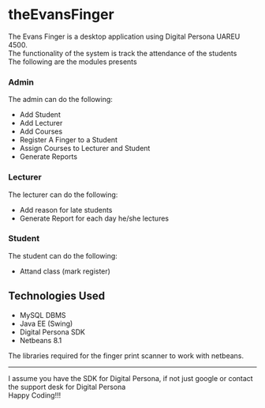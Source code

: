 # theEvansFinger
The Evans Finger is a desktop application using Digital Persona UAREU 4500. <br>
The functionality of the system is track the attendance of the students <br>
The following are the modules presents <br>
<h3>Admin</h3>
 The admin can do the following:<br>
 <ul>
  <li>Add Student </li>
  <li>Add Lecturer </li>
  <li>Add Courses </li>
  <li>Register A Finger to a Student</li>
  <li>Assign  Courses to Lecturer and Student </li>
   <li>Generate Reports</li>

 </ul>
<h3>Lecturer</h3>
The lecturer can do the following:<br>
<ul>
  <li>Add reason for late students</li>
  <li>Generate Report for each day he/she lectures </li>
  
</ul>
<h3>Student</h3>
The student can do the following:<br>
<ul>
  <li> Attand class (mark register) </li>
</ul>

<h2>Technologies Used</h2>
<ul>
  <li>MySQL DBMS</li>
  <li>Java EE (Swing) </li>
  <li>Digital Persona SDK </li>
  <li>Netbeans 8.1 </li>
</ul>
The libraries required for the finger print scanner to work with netbeans.
<hr>
I assume you have the SDK for  Digital Persona, if not just google or contact the support desk for Digital Persona
<br>
Happy Coding!!!
